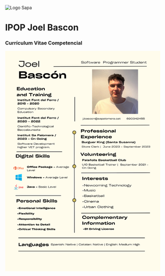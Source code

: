 ![Logo Sapa](https://github.com/jbascon/daw-ipop/blob/main/logo-insitut-sapalomera.png)
# IPOP Joel Bascon

### Currículum Vitae Competencial

![CV Joel](https://github.com/jbascon/daw-ipop/blob/main/CVJoel.png)

